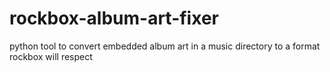 # rockbox-album-art-fixer
python tool to convert embedded album art in a music directory to a format rockbox will respect
